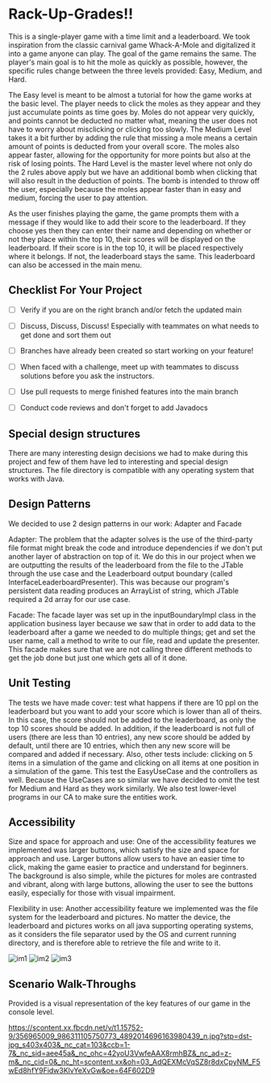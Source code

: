 # Rack-Up-Grades!!

This is a single-player game with a time limit and a leaderboard. We took inspiration from the classic carnival game Whack-A-Mole and digitalized it into a game anyone can play. 
The goal of the game remains the same. The player's main goal is to hit the mole as quickly as possible, however, the specific rules change between the three levels provided: Easy, Medium, and Hard.

  The Easy level is meant to be almost a tutorial for how the game works at the basic level. The player needs to click the moles as they appear and they just accumulate points as time goes by. Moles do not appear very quickly, and points cannot be deducted no matter what, meaning the user does not have to worry about misclicking or clicking too slowly. 
  The Medium Level takes it a bit further by adding the rule that missing a mole means a certain amount of points is deducted from your overall score. The moles also appear faster, allowing for the opportunity for more points but also at the risk of losing points. 
  The Hard Level is the master level where not only do the 2 rules above apply but we have an additional bomb when clicking that will also result in the deduction of points. The bomb is intended to throw off the user, especially because the moles appear faster than in easy and medium, forcing the user to pay attention. 

  As the user finishes playing the game, the game prompts them with a message if they would like to add their score to the leaderboard. If they choose yes then they can enter their name and depending on whether or not they place within the top 10, their scores will be displayed on the leaderboard. If their score is in the top 10, it will be placed respectively where it belongs. If not, the leaderboard stays the same. This leaderboard can also be accessed in the main menu.

## Checklist For Your Project
- [ ] Verify if you are on the right branch and/or fetch the updated main 
- [ ] Discuss, Discuss, Discuss! Especially with teammates on what needs to get done and sort them out
- [ ] Branches have already been created so start working on your feature!
- [ ] When faced with a challenge, meet up with teammates to discuss solutions before you ask the instructors.
- [ ] Use pull requests to merge finished features into the main branch
- [ ] Conduct code reviews and don't forget to add Javadocs


## Special design structures

There are many interesting design decisions we had to make during this project and few of them have led to interesting and special design structures. 
The file directory is compatible with any operating system that works with Java. 


## Design Patterns

We decided to use 2 design patterns in our work: Adapter and Facade

Adapter: The problem that the adapter solves is the use of the third-party file format might break the code and introduce dependencies if we don't put another layer of abstraction on top of it. We do this in our project when we are outputting the results of the leaderboard from the file to the JTable through the use case and the Leaderboard output boundary (called InterfaceLeaderboardPresenter). This was because our program's persistent data reading produces an ArrayList of string, which JTable required a 2d array for our use case.

Facade: The facade layer was set up in the inputBoundaryImpl class in the application business layer because we saw that in order to add data to the leaderboard after a game we needed to do multiple things; get and set the user name, call a method to write to our file, read and update the presenter. This facade makes sure that we are not calling three different methods to get the job done but just one which gets all of it done.


## Unit Testing

The tests we have made cover: test what happens if there are 10 ppl on the leaderboard but you want to add your score which is lower than all of theirs. In this case, the score should not be added to the leaderboard, as only the top 10 scores should be added. In addition, if the leaderboard is not full of users (there are less than 10 entries), any new score should be added by default, until there are 10 entries, which then any new score will be compared and added if necessary. Also, other tests include: clicking on 5 items in a simulation of the game and clicking on all items at one position in a simulation of the game. This test the EasyUseCase and the controllers as well. Because the UseCases are so similar we have decided to omit the test for Medium and Hard as they work similarly. We also test lower-level programs in our CA to make sure the entities work. 

## Accessibility
Size and space for approach and use: 
One of the accessibility features we implemented was larger buttons, which satisfy the size and space for approach and use. Larger buttons allow users to have an easier time to click, making the game easier to practice and understand for beginners. The background is also simple, while the pictures for moles are contrasted and vibrant, along with large buttons, allowing the user to see the buttons easily, especially for those with visual impairment. 

Flexibility in use:
Another accessibility feature we implemented was the file system for the leaderboard and pictures. No matter the device, the leaderboard and pictures works on all java supporting operating systems, as it considers the file separator used by the OS and current running directory, and is therefore able to retrieve the file and write to it.

![im1](https://github.com/CSC207-2023Y-UofT/course-project-rack-up-grades/assets/122108416/3854a4ef-aadd-4de3-99ca-0452e49bd99d)
![im2](https://github.com/CSC207-2023Y-UofT/course-project-rack-up-grades/assets/122108416/567f0c1f-1309-4f8e-a636-c9aedad4766d)
![im3](https://github.com/CSC207-2023Y-UofT/course-project-rack-up-grades/assets/122108416/f8dce544-9146-4e5c-8068-e806a8f456c0)

## Scenario Walk-Throughs
Provided is a visual representation of the key features of our game in the console level. 

https://scontent.xx.fbcdn.net/v/t1.15752-9/356965009_986311105750773_4892014696163980439_n.jpg?stp=dst-jpg_s403x403&_nc_cat=103&ccb=1-7&_nc_sid=aee45a&_nc_ohc=42yoU3VwfeAAX8rmhBZ&_nc_ad=z-m&_nc_cid=0&_nc_ht=scontent.xx&oh=03_AdQEXMcVqSZ8r8dxCpyNM_F5wEd8hfY9Fidw3KlvYeXvGw&oe=64F602D9
